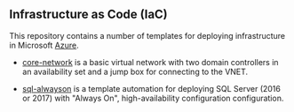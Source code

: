 Infrastructure as Code (IaC)
----------------------------

This repository contains a number of templates for deploying infrastructure in Microsoft [Azure](https://azure.microsoft.com/en-us/).

* [core-network](core-network/) is a basic virtual network with two domain controllers in an availability set and a jump box for connecting to the VNET. 

* [sql-alwayson](sql-alwayson) is a template automation for deploying SQL Server (2016 or 2017) with "Always On", high-availability configuration configuration.

